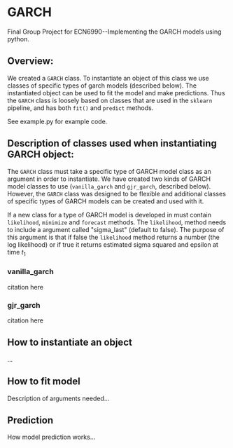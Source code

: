 # GARCH

Final Group Project for ECN6990--Implementing the GARCH models using python. 

## Overview:

We created a `GARCH` class. To instantiate an object of this class we use classes of specific types of garch models (described below). The instantiated object can be used to fit the model and make predictions. Thus the `GARCH` class is loosely based on classes that are used in the `sklearn` pipeline, and has both `fit()` and `predict` methods. 

See example.py for example code. 

## Description of classes used when instantiating GARCH object: 

The `GARCH` class must take a specific type of GARCH model class as an argument in order to instantiate. We have created two kinds of GARCH model classes to use (`vanilla_garch` and `gjr_garch`, described below). However, the `GARCH` class was designed to be flexible and  additional classes of specific types of GARCH models can be created and used with it. 

If a new class for a type of GARCH model is developed in must contain `likelihood`, `minimize` and `forecast` methods. 
The `likelihood`, method needs to include a argument called "sigma_last" (default to false). The purpose of this argument is that if false the `likelihood` method returns a number (the log likelihood) or if true it returns estimated sigma squared and epsilon at time $t_1$

### vanilla_garch

citation here

### gjr_garch

citation here

## How to instantiate an object

...

## How to fit model

Description of arguments needed...

## Prediction

How model prediction works...


